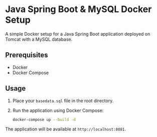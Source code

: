 # Java Spring Boot & MySQL Docker Setup

A simple Docker setup for a Java Spring Boot application deployed on Tomcat with a MySQL database.

## Prerequisites

- Docker
- Docker Compose

## Usage

1.  Place your `basedata.sql` file in the root directory.
2.  Run the application using Docker Compose:

    ```bash
    docker-compose up --build -d
    ```

The application will be available at `http://localhost:8081`.
